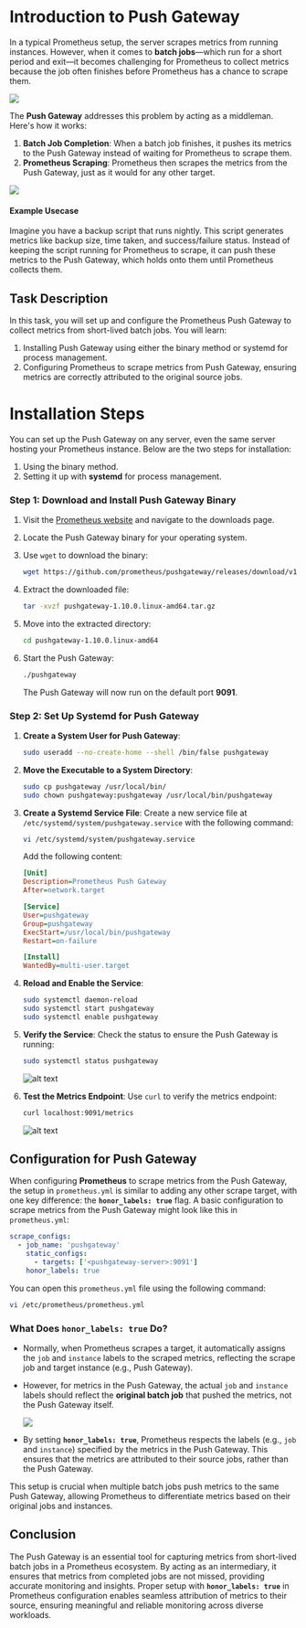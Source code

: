 # **Introduction to Push Gateway**

In a typical Prometheus setup, the server scrapes metrics from running instances. However, when it comes to **batch jobs**—which run for a short period and exit—it becomes challenging for Prometheus to collect metrics because the job often finishes before Prometheus has a chance to scrape them.

![](./images/pushgateway1.svg)

The **Push Gateway** addresses this problem by acting as a middleman. Here's how it works:

1. **Batch Job Completion**: When a batch job finishes, it pushes its metrics to the Push Gateway instead of waiting for Prometheus to scrape them.
2. **Prometheus Scraping**: Prometheus then scrapes the metrics from the Push Gateway, just as it would for any other target.

![](./images/pushgateway2.svg)

#### **Example Usecase**

Imagine you have a backup script that runs nightly. This script generates metrics like backup size, time taken, and success/failure status. Instead of keeping the script running for Prometheus to scrape, it can push these metrics to the Push Gateway, which holds onto them until Prometheus collects them.

## **Task Description**  
In this task, you will set up and configure the Prometheus Push Gateway to collect metrics from short-lived batch jobs. You will learn:

1. Installing Push Gateway using either the binary method or systemd for process management.  
2. Configuring Prometheus to scrape metrics from Push Gateway, ensuring metrics are correctly attributed to the original source jobs.  


# **Installation Steps**

You can set up the Push Gateway on any server, even the same server hosting your Prometheus instance. Below are the two steps for installation: 
1. Using the binary method.
2. Setting it up with **systemd** for process management.

### **Step 1: Download and Install Push Gateway Binary**
1. Visit the [Prometheus website](https://prometheus.io/download/) and navigate to the downloads page.
2. Locate the Push Gateway binary for your operating system.
3. Use `wget` to download the binary:
   ```bash
   wget https://github.com/prometheus/pushgateway/releases/download/v1.10.0/pushgateway-1.10.0.linux-amd64.tar.gz
   ```
4. Extract the downloaded file:
   ```bash
   tar -xvzf pushgateway-1.10.0.linux-amd64.tar.gz
   ```
5. Move into the extracted directory:
   ```bash
   cd pushgateway-1.10.0.linux-amd64
   ```

6. Start the Push Gateway:
   ```bash
   ./pushgateway
   ```
   The Push Gateway will now run on the default port **9091**.

### **Step 2: Set Up Systemd for Push Gateway**

1. **Create a System User for Push Gateway**:
   ```bash
   sudo useradd --no-create-home --shell /bin/false pushgateway
   ```

2. **Move the Executable to a System Directory**:
   ```bash
   sudo cp pushgateway /usr/local/bin/
   sudo chown pushgateway:pushgateway /usr/local/bin/pushgateway
   ```

3. **Create a Systemd Service File**:
   Create a new service file at `/etc/systemd/system/pushgateway.service` with the following command:

   ```bash
   vi /etc/systemd/system/pushgateway.service
   ``` 
   
   Add the following content:
   ```ini
   [Unit]
   Description=Prometheus Push Gateway
   After=network.target

   [Service]
   User=pushgateway
   Group=pushgateway
   ExecStart=/usr/local/bin/pushgateway
   Restart=on-failure

   [Install]
   WantedBy=multi-user.target
   ```

4. **Reload and Enable the Service**:
   ```bash
   sudo systemctl daemon-reload
   sudo systemctl start pushgateway
   sudo systemctl enable pushgateway
   ```

5. **Verify the Service**:
   Check the status to ensure the Push Gateway is running:
   ```bash
   sudo systemctl status pushgateway
   ```

   ![alt text](./images/image.png)

6. **Test the Metrics Endpoint**:
   Use `curl` to verify the metrics endpoint:
   ```bash
   curl localhost:9091/metrics
   ```

   ![alt text](./images/image-1.png)





## **Configuration for Push Gateway**

When configuring **Prometheus** to scrape metrics from the Push Gateway, the setup in `prometheus.yml` is similar to adding any other scrape target, with one key difference: the **`honor_labels: true`** flag. A basic configuration to scrape metrics from the Push Gateway might look like this in `prometheus.yml`:
```yaml
scrape_configs:
  - job_name: 'pushgateway'
    static_configs:
      - targets: ['<pushgateway-server>:9091']
    honor_labels: true
```

You can open this `prometheus.yml` file using the following command:
```bash
vi /etc/prometheus/prometheus.yml
```

### **What Does `honor_labels: true` Do?**
- Normally, when Prometheus scrapes a target, it automatically assigns the `job` and `instance` labels to the scraped metrics, reflecting the scrape job and target instance (e.g., Push Gateway).
- However, for metrics in the Push Gateway, the actual `job` and `instance` labels should reflect the **original batch job** that pushed the metrics, not the Push Gateway itself.

    ![](./pushgateway3.svg)

- By setting **`honor_labels: true`**, Prometheus respects the labels (e.g., `job` and `instance`) specified by the metrics in the Push Gateway. This ensures that the metrics are attributed to their source jobs, rather than the Push Gateway. 

This setup is crucial when multiple batch jobs push metrics to the same Push Gateway, allowing Prometheus to differentiate metrics based on their original jobs and instances.





## **Conclusion**  
The Push Gateway is an essential tool for capturing metrics from short-lived batch jobs in a Prometheus ecosystem. By acting as an intermediary, it ensures that metrics from completed jobs are not missed, providing accurate monitoring and insights. Proper setup with **`honor_labels: true`** in Prometheus configuration enables seamless attribution of metrics to their source, ensuring meaningful and reliable monitoring across diverse workloads.